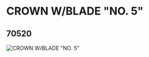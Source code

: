 # CROWN W/BLADE "NO. 5"
## 70520
![CROWN W/BLADE "NO. 5"](https://lc-www-live-s.legocdn.com/media/bricks/5/2/4654164.jpg)